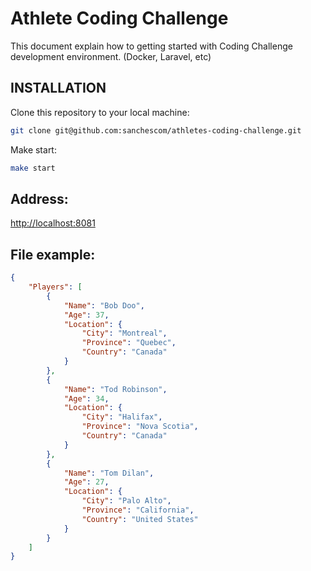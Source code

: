 Athlete Coding Challenge
============================================
This document explain how to getting started with Coding Challenge development environment. (Docker, Laravel, etc)

INSTALLATION
------------

Clone this repository to your local machine:  

``` bash
git clone git@github.com:sanchescom/athletes-coding-challenge.git
```  

Make start:  
``` bash 
make start 
```  

## Address:
[http://localhost:8081](http://localhost:8081/)

## File example:
```json
{
    "Players": [
        {
            "Name": "Bob Doo",
            "Age": 37,
            "Location": {
                "City": "Montreal",
                "Province": "Quebec",
                "Country": "Canada"
            }
        },
        {
            "Name": "Tod Robinson",
            "Age": 34,
            "Location": {
                "City": "Halifax",
                "Province": "Nova Scotia",
                "Country": "Canada"
            }
        },
        {
            "Name": "Tom Dilan",
            "Age": 27,
            "Location": {
                "City": "Palo Alto",
                "Province": "California",
                "Country": "United States"
            }
        }
    ]
}

```

